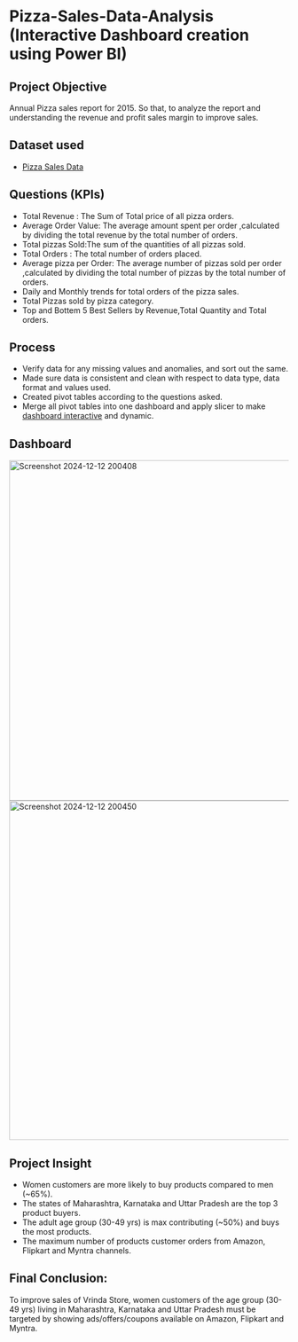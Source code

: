# Pizza-Sales-Data-Analysis (Interactive Dashboard creation using Power BI)

## **Project Objective**

Annual Pizza sales report for 2015. So that, to analyze the report and understanding the revenue and profit sales margin to improve sales.

## **Dataset used**
- <a href="https://github.com/Pradheeban03/BI-Projects/blob/main/pizza_sales.csv">Pizza Sales Data</a>

## **Questions (KPIs)**

- Total Revenue : The Sum of Total price of all pizza orders.
- Average Order Value: The average amount spent per order ,calculated by dividing the total revenue by the total number of orders.
- Total pizzas Sold:The sum of the quantities of all pizzas sold.
- Total Orders : The total number of orders placed.
- Average  pizza per Order: The average number of pizzas sold per order ,calculated by dividing the total number of pizzas by the total number of orders.
- Daily and Monthly trends for total orders of the pizza sales.
- Total Pizzas sold by pizza category.
- Top and Bottem 5 Best Sellers by Revenue,Total Quantity and Total orders.



## **Process**

- Verify data for any missing values and anomalies, and sort out the same.
- Made sure data is consistent and clean with respect to data type, data format and values used.
- Created pivot tables according to the questions asked.
- Merge all pivot tables into one dashboard and apply slicer to make <a href="https://github.com/Krishnkumar542/Vrinda-Store-Data-Analysis/blob/main/Vrinda%20Store%20Dashboard.png">dashboard interactive</a> and dynamic.


## **Dashboard**

<img width="614" alt="Screenshot 2024-12-12 200408" src="https://github.com/user-attachments/assets/3f492bd2-d1b1-4def-8a36-868e714ce09a" />
<img width="612" alt="Screenshot 2024-12-12 200450" src="https://github.com/user-attachments/assets/1050aa41-fe9b-4d47-a7c2-0d0295092e3b" />





## **Project Insight**

- Women customers are more likely to buy products compared to men (~65%).
- The states of Maharashtra, Karnataka and Uttar Pradesh are the top 3 product buyers.
- The adult age group (30-49 yrs) is max contributing (~50%) and buys the most products.
- The maximum number of products customer orders from Amazon, Flipkart and Myntra channels.



## **Final Conclusion:**

To improve sales of Vrinda Store, women customers of the age group (30-49 yrs) living in Maharashtra, Karnataka and Uttar Pradesh must be targeted by showing ads/offers/coupons available on Amazon, Flipkart and Myntra.

